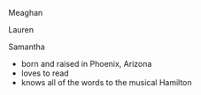 Meaghan

Lauren

Samantha
- born and raised in Phoenix, Arizona
- loves to read
- knows all of the words to the musical Hamilton
